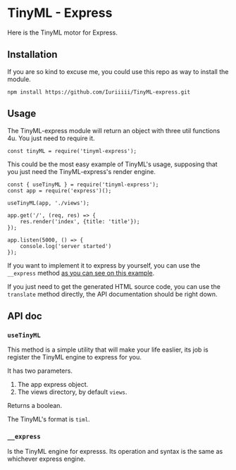 # TinyML - Express
Here is the TinyML motor for Express.

## Installation
If you are so kind to excuse me, you could use this repo as way to install the module.

    npm install https://github.com/Iuriiiii/TinyML-express.git

## Usage

The TinyML-express module will return an object with three util functions 4u. You just need to require it.

    const tinyML = require('tinyml-express');


This could be the most easy example of TinyML's usage, supposing that you just need the TinyML-express's render engine.

    const { useTinyML } = require('tinyml-express');
    const app = require('express')();

    useTinyML(app, './views');

    app.get('/', (req, res) => {
        res.render('index', {title: 'title'});
    });

    app.listen(5000, () => {
        console.log('server started')
    });

If you want to implement it to express by yourself, you can use the `__express` method <a href="https://expressjs.com/es/4x/api.html#app.engine">as you can see on this example</a>.

If you just need to get the generated HTML source code, you can use the `translate` method directly, the API documentation should be right down.

## API doc

### `useTinyML`

This method is a simple utility that will make your life easlier, its job is register the TinyML engine to express for you.

It has two parameters.

1. The app express object.
2. The views directory, by default `views`.

Returns a boolean.

The TinyML's format is `timl`. 

### `__express`

Is the TinyML engine for expresss. Its operation and syntax is the same as whichever express engine.